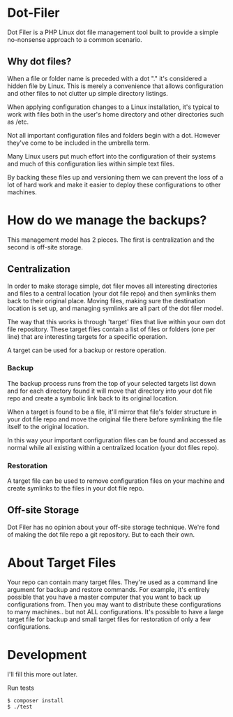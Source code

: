 # Dot-Filer

Dot Filer is a PHP Linux dot file management tool built to provide a simple no-nonsense approach to a common scenario.

## Why dot files?

When a file or folder name is preceded with a dot "." it's considered a hidden file by Linux. This is merely a convenience that allows configuration and other files to not clutter up simple directory listings.

When applying configuration changes to a Linux installation, it's typical to work with files both in the user's home directory and other directories such as /etc.

Not all important configuration files and folders begin with a dot. However they've come to be included in the umbrella term. 

Many Linux users put much effort into the configuration of their systems and much of this configuration lies within simple text files.

By backing these files up and versioning them we can prevent the loss of a lot of hard work and make it easier to deploy these configurations to other machines. 

# How do we manage the backups?

This management model has 2 pieces. The first is centralization and the second is off-site storage.

## Centralization

In order to make storage simple, dot filer moves all interesting directories and files to a central location (your dot file repo) and then symlinks them back to their original place. Moving files, making sure the destination location is set up, and managing symlinks are all part of the dot filer model.

The way that this works is through 'target' files that live within your own dot file repository. These target files contain a list of files or folders (one per line) that are interesting targets for a specific operation.

A target can be used for a backup or restore operation.

### Backup

The backup process runs from the top of your selected targets list down and for each directory found it will move that directory into your dot file repo and create a symbolic link back to its original location.

When a target is found to be a file, it'll mirror that file's folder structure in your dot file repo and move the original file there before symlinking the file itself to the original location.

In this way your important configuration files can be found and accessed as normal while all existing within a centralized location (your dot files repo).

### Restoration

A target file can be used to remove configuration files on your machine and create symlinks to the files in your dot file repo.

## Off-site Storage

Dot Filer has no opinion about your off-site storage technique. We're fond of making the dot file repo a git repository. But to each their own.

# About Target Files

Your repo can contain many target files. They're used as a command line argument for backup and restore commands. For example, it's entirely possible that you have a master computer that you want to back up configurations from. Then you may want to distribute these configurations to many machines.. but not ALL configurations. It's possible to have a large target file for backup and small target files for restoration of only a few configurations.

# Development

I'll fill this more out later.

Run tests

```shell script
$ composer install
$ ./test
```
